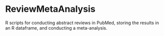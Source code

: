 # ReviewMetaAnalysis
R scripts for conducting abstract reviews in PubMed, storing the results in an R dataframe, and conducting a meta-analysis.

